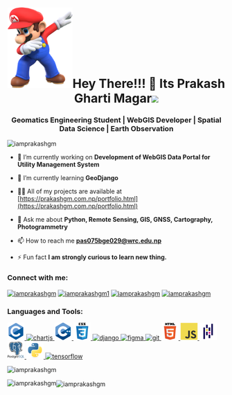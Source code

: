 <h1 align="center"><img src="https://github.com/Iamprakashgm/Iamprakashgm/blob/main/pngegg.png" width="150">Hey There!!! 👋 Its Prakash Gharti Magar<img src="https://github.com/Iamprakashgm/Iamprakashgm/blob/main/pngegg(2).png" width="150"></h1>
<h3 align="center">Geomatics Engineering Student | WebGIS Developer | Spatial Data Science | Earth Observation</h3>

<p align="left"> <img src="https://komarev.com/ghpvc/?username=iamprakashgm&label=Profile%20views&color=0e75b6&style=flat" alt="iamprakashgm" /> </p>

- 🔭 I’m currently working on **Development of WebGIS Data Portal for Utility Management System**

- 🌱 I’m currently learning **GeoDjango**

- 👨‍💻 All of my projects are available at [https://prakashgm.com.np/portfolio.html](https://prakashgm.com.np/portfolio.html)

- 💬 Ask me about **Python, Remote Sensing, GIS, GNSS, Cartography, Photogrammetry**

- 📫 How to reach me **pas075bge029@wrc.edu.np**

- ⚡ Fun fact **I am strongly curious to learn new thing.**

<h3 align="left">Connect with me:</h3>
<p align="left">
<a href="https://dev.to/iamprakashgm" target="blank"><img align="center" src="https://raw.githubusercontent.com/rahuldkjain/github-profile-readme-generator/master/src/images/icons/Social/devto.svg" alt="iamprakashgm" height="30" width="40" /></a>
<a href="https://twitter.com/iamprakashgm1" target="blank"><img align="center" src="https://raw.githubusercontent.com/rahuldkjain/github-profile-readme-generator/master/src/images/icons/Social/twitter.svg" alt="iamprakashgm1" height="30" width="40" /></a>
<a href="https://linkedin.com/in/iamprakashgm" target="blank"><img align="center" src="https://raw.githubusercontent.com/rahuldkjain/github-profile-readme-generator/master/src/images/icons/Social/linked-in-alt.svg" alt="iamprakashgm" height="30" width="40" /></a>
<a href="https://fb.com/iamprakashgm" target="blank"><img align="center" src="https://raw.githubusercontent.com/rahuldkjain/github-profile-readme-generator/master/src/images/icons/Social/facebook.svg" alt="iamprakashgm" height="30" width="40" /></a>
</p>

<h3 align="left">Languages and Tools:</h3>
<p align="left"> <a href="https://www.cprogramming.com/" target="_blank" rel="noreferrer"> <img src="https://raw.githubusercontent.com/devicons/devicon/master/icons/c/c-original.svg" alt="c" width="40" height="40"/> </a> <a href="https://www.chartjs.org" target="_blank" rel="noreferrer"> <img src="https://www.chartjs.org/media/logo-title.svg" alt="chartjs" width="40" height="40"/> </a> <a href="https://www.w3schools.com/cpp/" target="_blank" rel="noreferrer"> <img src="https://raw.githubusercontent.com/devicons/devicon/master/icons/cplusplus/cplusplus-original.svg" alt="cplusplus" width="40" height="40"/> </a> <a href="https://www.w3schools.com/css/" target="_blank" rel="noreferrer"> <img src="https://raw.githubusercontent.com/devicons/devicon/master/icons/css3/css3-original-wordmark.svg" alt="css3" width="40" height="40"/> </a> <a href="https://www.djangoproject.com/" target="_blank" rel="noreferrer"> <img src="https://cdn.worldvectorlogo.com/logos/django.svg" alt="django" width="40" height="40"/> </a> <a href="https://www.figma.com/" target="_blank" rel="noreferrer"> <img src="https://www.vectorlogo.zone/logos/figma/figma-icon.svg" alt="figma" width="40" height="40"/> </a> <a href="https://git-scm.com/" target="_blank" rel="noreferrer"> <img src="https://www.vectorlogo.zone/logos/git-scm/git-scm-icon.svg" alt="git" width="40" height="40"/> </a> <a href="https://www.w3.org/html/" target="_blank" rel="noreferrer"> <img src="https://raw.githubusercontent.com/devicons/devicon/master/icons/html5/html5-original-wordmark.svg" alt="html5" width="40" height="40"/> </a> <a href="https://developer.mozilla.org/en-US/docs/Web/JavaScript" target="_blank" rel="noreferrer"> <img src="https://raw.githubusercontent.com/devicons/devicon/master/icons/javascript/javascript-original.svg" alt="javascript" width="40" height="40"/> </a> <a href="https://pandas.pydata.org/" target="_blank" rel="noreferrer"> <img src="https://raw.githubusercontent.com/devicons/devicon/2ae2a900d2f041da66e950e4d48052658d850630/icons/pandas/pandas-original.svg" alt="pandas" width="40" height="40"/> </a> <a href="https://www.postgresql.org" target="_blank" rel="noreferrer"> <img src="https://raw.githubusercontent.com/devicons/devicon/master/icons/postgresql/postgresql-original-wordmark.svg" alt="postgresql" width="40" height="40"/> </a> <a href="https://www.python.org" target="_blank" rel="noreferrer"> <img src="https://raw.githubusercontent.com/devicons/devicon/master/icons/python/python-original.svg" alt="python" width="40" height="40"/> </a> <a href="https://www.tensorflow.org" target="_blank" rel="noreferrer"> <img src="https://www.vectorlogo.zone/logos/tensorflow/tensorflow-icon.svg" alt="tensorflow" width="40" height="40"/> </a> </p>
<p>&nbsp;<img align="left" src="https://github-readme-stats.vercel.app/api?username=iamprakashgm&show_icons=true&locale=en" alt="iamprakashgm" /></p>
<p><img align="left" src="https://github-readme-stats.vercel.app/api/top-langs?username=iamprakashgm&show_icons=true&locale=en&layout=compact" alt="iamprakashgm" /></p>

<p><img align="center" src="https://github-readme-streak-stats.herokuapp.com/?user=iamprakashgm&" alt="iamprakashgm" /></p>

